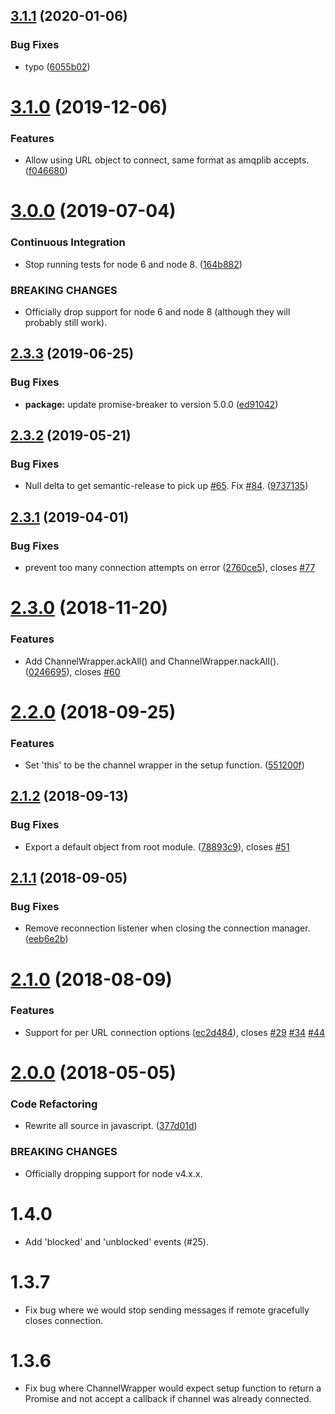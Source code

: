 ## [3.1.1](https://github.com/benbria/node-amqp-connection-manager/compare/v3.1.0...v3.1.1) (2020-01-06)


### Bug Fixes

* typo ([6055b02](https://github.com/benbria/node-amqp-connection-manager/commit/6055b02))

# [3.1.0](https://github.com/benbria/node-amqp-connection-manager/compare/v3.0.0...v3.1.0) (2019-12-06)


### Features

* Allow using URL object to connect, same format as amqplib accepts. ([f046680](https://github.com/benbria/node-amqp-connection-manager/commit/f046680))

# [3.0.0](https://github.com/benbria/node-amqp-connection-manager/compare/v2.3.3...v3.0.0) (2019-07-04)


### Continuous Integration

* Stop running tests for node 6 and node 8. ([164b882](https://github.com/benbria/node-amqp-connection-manager/commit/164b882))


### BREAKING CHANGES

* Officially drop support for node 6 and node 8 (although they will probably still
work).

## [2.3.3](https://github.com/benbria/node-amqp-connection-manager/compare/v2.3.2...v2.3.3) (2019-06-25)


### Bug Fixes

* **package:** update promise-breaker to version 5.0.0 ([ed91042](https://github.com/benbria/node-amqp-connection-manager/commit/ed91042))

## [2.3.2](https://github.com/benbria/node-amqp-connection-manager/compare/v2.3.1...v2.3.2) (2019-05-21)


### Bug Fixes

* Null delta to get semantic-release to pick up [#65](https://github.com/benbria/node-amqp-connection-manager/issues/65).  Fix [#84](https://github.com/benbria/node-amqp-connection-manager/issues/84). ([9737135](https://github.com/benbria/node-amqp-connection-manager/commit/9737135))

## [2.3.1](https://github.com/benbria/node-amqp-connection-manager/compare/v2.3.0...v2.3.1) (2019-04-01)


### Bug Fixes

* prevent too many connection attempts on error ([2760ce5](https://github.com/benbria/node-amqp-connection-manager/commit/2760ce5)), closes [#77](https://github.com/benbria/node-amqp-connection-manager/issues/77)

# [2.3.0](https://github.com/benbria/node-amqp-connection-manager/compare/v2.2.0...v2.3.0) (2018-11-20)


### Features

* Add ChannelWrapper.ackAll() and ChannelWrapper.nackAll(). ([0246695](https://github.com/benbria/node-amqp-connection-manager/commit/0246695)), closes [#60](https://github.com/benbria/node-amqp-connection-manager/issues/60)

# [2.2.0](https://github.com/benbria/node-amqp-connection-manager/compare/v2.1.2...v2.2.0) (2018-09-25)


### Features

* Set 'this' to be the channel wrapper in the setup function. ([551200f](https://github.com/benbria/node-amqp-connection-manager/commit/551200f))

## [2.1.2](https://github.com/benbria/node-amqp-connection-manager/compare/v2.1.1...v2.1.2) (2018-09-13)


### Bug Fixes

* Export a default object from root module. ([78893c9](https://github.com/benbria/node-amqp-connection-manager/commit/78893c9)), closes [#51](https://github.com/benbria/node-amqp-connection-manager/issues/51)

## [2.1.1](https://github.com/benbria/node-amqp-connection-manager/compare/v2.1.0...v2.1.1) (2018-09-05)


### Bug Fixes

* Remove reconnection listener when closing the connection manager. ([eeb6e2b](https://github.com/benbria/node-amqp-connection-manager/commit/eeb6e2b))

# [2.1.0](https://github.com/benbria/node-amqp-connection-manager/compare/v2.0.0...v2.1.0) (2018-08-09)


### Features

* Support for per URL connection options ([ec2d484](https://github.com/benbria/node-amqp-connection-manager/commit/ec2d484)), closes [#29](https://github.com/benbria/node-amqp-connection-manager/issues/29) [#34](https://github.com/benbria/node-amqp-connection-manager/issues/34) [#44](https://github.com/benbria/node-amqp-connection-manager/issues/44)

<a name="2.0.0"></a>
# [2.0.0](https://github.com/benbria/node-amqp-connection-manager/compare/v1.4.2...v2.0.0) (2018-05-05)


### Code Refactoring

* Rewrite all source in javascript. ([377d01d](https://github.com/benbria/node-amqp-connection-manager/commit/377d01d))


### BREAKING CHANGES

* Officially dropping support for node v4.x.x.

# 1.4.0

* Add 'blocked' and 'unblocked' events (#25).

# 1.3.7

* Fix bug where we would stop sending messages if remote gracefully closes connection.

# 1.3.6

* Fix bug where ChannelWrapper would expect setup function to return a Promise
  and not accept a callback if channel was already connected.
